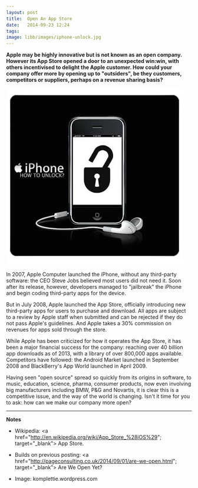 ```yaml
---
layout: post
title:  Open An App Store
date:   2014-09-23 12:24
tags: 
image: libb/images/iphone-unlock.jpg
---
```


**Apple may be highly innovative but is not known as an open company. However its App Store opened a door to an unexpected win:win, with others incentivised to delight the Apple customer. How could your company offer more by opening up to "outsiders", be they customers, competitors or suppliers, perhaps on a revenue sharing basis?**

![](/libb/images/iphone-unlock.jpg)

In 2007, Apple Computer launched the iPhone, without any third-party software: the CEO Steve Jobs believed most users did not need it. Soon after its release, however, developers managed to "jailbreak" the iPhone and begin coding third-party apps for the device.

But in July 2008, Apple launched the App Store, officially introducing new third-party apps for users to purchase and download. All apps are subject to a review by Apple staff when submitted and can be rejected if they do not pass Apple's guidelines. And Apple takes a 30% commission on revenues for apps sold through the store. 

While Apple has been criticized for how it operates the App Store, it has been a major financial success for the company: reaching over 40 billion app downloads as of 2013, with a library of over 800,000 apps available. Competitors have followed: the Android Market launched in September 2008 and BlackBerry's App World launched in April 2009. 

Having seen "open source" spread so quickly from its origins in software, to music, education, science, pharma, consumer products, now even involving big manufacturers including BMW, P&G and Novartis, it is clear this is a competitive issue, and the way of the world is changing. 
Isn't it time for you to ask: how can we make our company more open? 
__________________
<b>Notes</b>
  
* Wikipedia: <a href="http://en.wikipedia.org/wiki/App_Store_%28iOS%29"; target="_blank"> App Store.</a>

* Builds on previous posting: <a href="http://pageconsulting.co.uk/2014/09/01/are-we-open.html"; target="_blank"> Are We Open Yet?</a>

* Image: komplettie.wordpress.com
